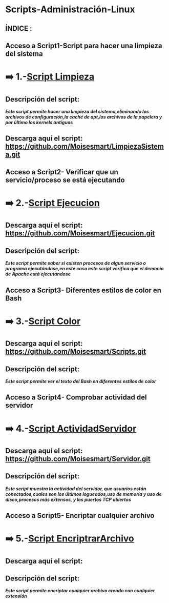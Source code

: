 # Scripts-Administración-Linux

## ÍNDICE : ##


## Acceso a Script1-Script para hacer una limpieza del sistema ##
# ➡️ 1.-[Script Limpieza](https://github.com/Moisesmart/LimpiezaSistema/blob/main/LimpiezaDispositivo)

## Descripción del script: ##
***Este script permite hacer una limpieza del sistema,eliminando los archivos de configuración,la caché de apt,los archivos de la papelera y por último los kernels antiguos***

## Descarga aquí el script: https://github.com/Moisesmart/LimpiezaSistema.git

 ## Acceso a Script2- Verificar que un servicio/proceso se está ejecutando
# ➡️ 2.-[Script Ejecucion](https://github.com/Moisesmart/Ejecucion/blob/main/Ejecucionproceso)

## Descarga aquí el script: https://github.com/Moisesmart/Ejecucion.git

## Descripción del script: ## 
***Este script permite saber si existen procesos de algun servicio o programa ejecutándose,en este caso este script verifica que el demonio de Apache está ejecutandose***


## Acceso a Script3- Diferentes estilos de color en Bash
# ➡️ 3.-[Script Color](https://github.com/Moisesmart/Scripts/blob/main/ColorTexto.sh)

## Descarga aquí el script: https://github.com/Moisesmart/Scripts.git

## Descripción del script: 

***Este script permite ver el texto del Bash en diferentes estilos de color***

## Acceso a Script4- Comprobar actividad del servidor
# ➡️ 4.-[Script ActividadServidor](https://github.com/Moisesmart/Servidor/blob/main/CompruebaServidor)
## Descarga aquí el script: https://github.com/Moisesmart/Servidor.git

## Descripción del script: ## 

***Este script muestra la actividad del servidor, que usuarios están conectados,cuales son los últimos logueados,uso de memoria y uso de disco,procesos más extensos, y los puertos TCP abiertos***


## Acceso a Script5- Encriptar cualquier archivo
# ➡️ 5.-[Script EncriptrarArchivo](https://github.com/Moisesmart/Scripts-Administracion-Linux-/blob/main/EncriptarArchivo)

## Descarga aquí el script:

## Descripción del script: ## 

***Este script permite encriptar cualquier archivo creado con cualquier extensión***
